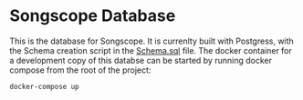 # Songscope Database

This is the database for Songscope. It is currenlty built with Postgress, with the Schema creation script in the [Schema.sql](./Schema.sql) file. The docker container for a development copy of this databse can be started by running docker compose from the root of the project:
```
docker-compose up
```
